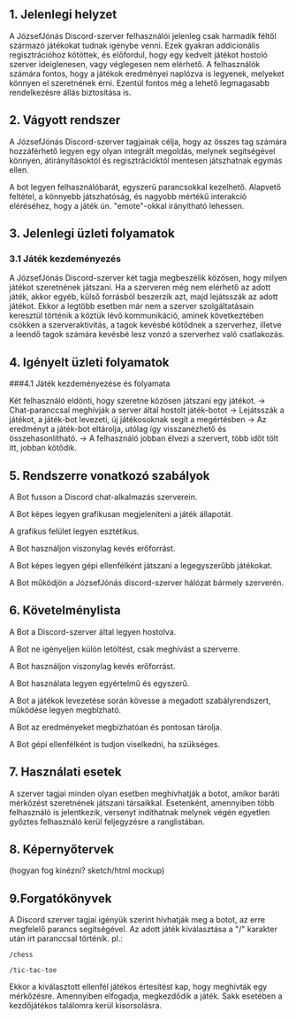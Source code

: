 ## 1. Jelenlegi helyzet

A JózsefJónás Discord-szerver felhasználói jelenleg csak harmadik féltől származó játékokat tudnak igénybe venni. Ezek gyakran addicionális regisztrációhoz kötöttek, és előfordul, hogy egy kedvelt játékot hostoló szerver ideiglenesen, vagy véglegesen nem elérhető. A felhasználók számára fontos, hogy a játékok eredményei naplózva is legyenek, melyeket könnyen el szeretnének érni. Ezentúl fontos még a lehető legmagasabb rendelkezésre állás biztosítása is.

## 2. Vágyott rendszer

A JózsefJónás Discord-szerver tagjainak célja, hogy az összes tag számára hozzáférhető legyen egy olyan integrált megoldás, melynek segítségével könnyen, átirányításoktól és regisztrációktól mentesen játszhatnak egymás ellen.

A bot legyen felhasználóbarát, egyszerű parancsokkal kezelhető. Alapvető feltétel, a könnyebb játszhatóság, és nagyobb mértékű interakció eléréséhez, hogy a játék ún. "emote"-okkal irányítható lehessen.


## 3. Jelenlegi üzleti folyamatok

### 3.1 Játék kezdeményezés

A JózsefJónás Discord-szerver két tagja megbeszélik közösen, hogy milyen játékot szeretnének játszani. Ha a szerveren még nem elérhető az adott játék, akkor egyéb, külső forrásból beszerzik azt, majd lejátsszák az adott játékot. Ekkor a legtöbb esetben már nem a szerver szolgáltatásain keresztül történik a köztük lévő kommunikáció, aminek következtében csökken a szerveraktivitás, a tagok kevésbé kötődnek a szerverhez, illetve a leendő tagok számára kevésbé lesz vonzó a szerverhez való csatlakozás.

## 4. Igényelt üzleti folyamatok

###4.1 Játék kezdeményezése és folyamata

Két felhasználó eldönti, hogy szeretne közösen játszani egy játékot. -> Chat-paranccsal meghívják a server által hostolt játék-botot -> Lejátsszák a játékot, a játék-bot levezeti, új játékosoknak segít a megértésben -> Az eredményt a játék-bot eltárolja, utólag így visszanézhető és összehasonlítható. -> A felhasználó jobban élvezi a szervert, több időt tölt itt, jobban kötődik.


## 5. Rendszerre vonatkozó szabályok

A Bot fusson a Discord chat-alkalmazás szerverein.

A Bot képes legyen grafikusan megjeleníteni a játék állapotát.

A grafikus felület legyen esztétikus.

A Bot használjon viszonylag kevés erőforrást.

A Bot képes legyen gépi ellenfélként játszani a legegyszerűbb játékokat.

A Bot működjön a JózsefJónás discord-szerver hálózat bármely szerverén.


## 6. Követelménylista

A Bot a Discord-szerver által legyen hostolva.

A Bot ne igényeljen külön letöltést, csak meghívást a szerverre.

A Bot használjon viszonylag kevés erőforrást.

A Bot használata legyen egyértelmű és egyszerű.

A Bot a játékok levezetése során kövesse a megadott szabályrendszert, működése legyen megbízható.

A Bot az eredményeket megbízhatóan és pontosan tárolja.

A Bot gépi ellenfélként is tudjon viselkedni, ha szükséges.


## 7. Használati esetek

A szerver tagjai minden olyan esetben meghívhatják a botot, amikor baráti mérkőzést szeretnének játszani társaikkal. Esetenként, amennyiben több felhasználó is jelentkezik, versenyt indíthatnak melynek végén egyetlen győztes felhasználó kerül feljegyzésre a ranglistában.

## 8. Képernyőtervek

(hogyan fog kinézni? sketch/html mockup)

## 9.Forgatókönyvek

A Discord szerver tagjai igényük szerint hívhatják meg a botot, az erre megfelelő parancs segítségével. Az adott játék kiválasztása a "/" karakter után írt paranccsal történik. pl.:
```
/chess
```
```
/tic-tac-toe
```

 Ekkor a kiválasztott ellenfél játékos értesítést kap, hogy meghívták egy mérkőzésre. Amennyiben elfogadja, megkezdődik a játék. Sakk esetében a kezdőjátékos találomra kerül kisorsolásra.
